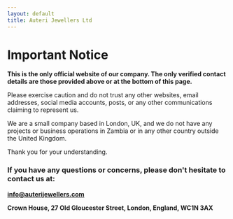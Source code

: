 ```yaml
---
layout: default
title: Auteri Jewellers Ltd
---
```

# Important Notice  

**This is the only official website of our company. The only verified contact details are those provided above or at the bottom of this page.** 

Please exercise caution and do not trust any other websites, email addresses, social media accounts, posts, or any other communications claiming to represent us.

We are a small company based in London, UK, and we do not have any projects or business operations in Zambia or in any other country outside the United Kingdom.

Thank you for your understanding.
 
### If you have any questions or concerns, please don't hesitate to contact us at:
 
**info@auterijewellers.com**

**Crown House, 27 Old Gloucester Street, London, England, WC1N 3AX** 



